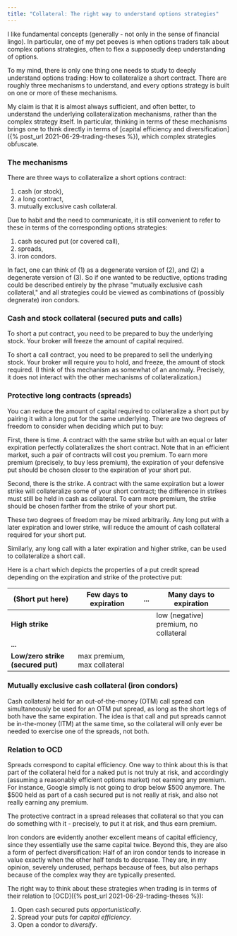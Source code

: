 ```yaml
---
title: "Collateral: The right way to understand options strategies"
---
```


I like fundamental concepts (generally - not only in the sense of financial lingo). In particular, one of my pet peeves is when options traders talk about complex options strategies, often to flex a supposedly deep understanding of options.

To my mind, there is only one thing one needs to study to deeply understand options trading: How to collateralize a short contract. There are roughly three mechanisms to understand, and every options strategy is built on one or more of these mechanisms.

My claim is that it is almost always sufficient, and often better, to understand the underlying collateralization mechanisms, rather than the complex strategy itself. In particular, thinking in terms of these mechanisms brings one to think directly in terms of [capital efficiency and diversification]({% post_url 2021-06-29-trading-theses %}), which complex strategies obfuscate.



### The mechanisms

There are three ways to collateralize a short options contract:

1. cash (or stock),
2. a long contract,
3. mutually exclusive cash collateral.

Due to habit and the need to communicate, it is still convenient to refer to these in terms of the corresponding options strategies:

1. cash secured put (or covered call),
2. spreads,
3. iron condors. 

In fact, one can think of (1) as a degenerate version of (2), and (2) a degenerate version of (3). So if one wanted to be reductive, options trading could be described entirely by the phrase "mutually exclusive cash collateral," and all strategies could be viewed as combinations of (possibly degnerate) iron condors.

### Cash and stock collateral (secured puts and calls)

To short a put contract, you need to be prepared to buy the underlying stock. Your broker will freeze the amount of capital required.

To short a call contract, you need to be prepared to sell the underlying stock. Your broker will require you to hold, and freeze, the amount of stock required. (I think of this mechanism as somewhat of an anomaly. Precisely, it does not interact with the other mechanisms of collateralization.)

### Protective long contracts (spreads)

You can reduce the amount of capital required to collateralize a short put by pairing it with a long put for the same underlying. There are two degrees of freedom to consider when deciding which put to buy:

First, there is time. A contract with the same strike but with an equal or later expiration perfectly collateralizes the short contract. Note that in an efficient market, such a pair of contracts will cost you premium. To earn more premium (precisely, to buy less premium), the expiration of your defensive put should be chosen closer to the expiration of your short put.

Second, there is the strike. A contract with the same expiration but a lower strike will collateralize some of your short contract; the difference in strikes must still be held in cash as collateral. To earn more premium, the strike should be chosen farther from the strike of your short put.

These two degrees of freedom may be mixed arbitrarily. Any long put with a later expiration and lower strike, will reduce the amount of cash collateral required for your short put.

Similarly, any long call with a later expiration and higher strike, can be used to collateralize a short call. 

Here is a chart which depicts the properties of a put credit spread depending on the expiration and strike of the protective put:

| (Short put here)     | Few days to expiration |  ... | Many days to expiration |
| ----------- | ----------- | ----------- | ----------- |
| __High strike__   ||| low (negative) premium, no collateral    |
| __...__   | 
| __Low/zero strike (secured put)__   |max premium, max collateral |


### Mutually exclusive cash collateral (iron condors)

Cash collateral held for an out-of-the-money (OTM) call spread can simultaneously be used for an OTM put spread, as long as the short legs of both have the same expiration. The idea is that call and put spreads cannot be in-the-money (ITM) at the same time, so the collateral will only ever be needed to exercise one of the spreads, not both.


### Relation to OCD

Spreads correspond to capital efficiency. One way to think about this is that part of the collateral held for a naked put is not truly at risk, and accordingly (assuming a reasonably efficient options market) not earning any premium. For instance, Google simply is not going to drop below $500 anymore. The $500 held as part of a cash secured put is not really at risk, and also not really earning any premium.

The protective contract in a spread releases that collateral so that you can do something with it - precisely, to put it at risk, and thus earn premium.

Iron condors are evidently another excellent means of capital efficiency, since they essentially use the same capital twice. Beyond this, they are also a form of perfect diversification: Half of an iron condor tends to increase in value exactly when the other half tends to decrease. They are, in my opinion, severely underused, perhaps because of fees, but also perhaps because of the complex way they are typically presented.

The right way to think about these strategies when trading is in terms of their relation to [OCD]({% post_url 2021-06-29-trading-theses %}):

1. Open cash secured puts _opportunistically_.
2. Spread your puts for _capital efficiency_.
3. Open a condor to _diversify_.
